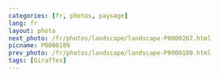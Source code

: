```yaml
---
categories: [fr, photos, paysage]
lang: fr
layout: photo
next_photo: /fr/photos/landscape/landscape-P0000267.html
picname: P0000109
prev_photo: /fr/photos/landscape/landscape-P0000100.html
tags: [Giraffes]
---
```

